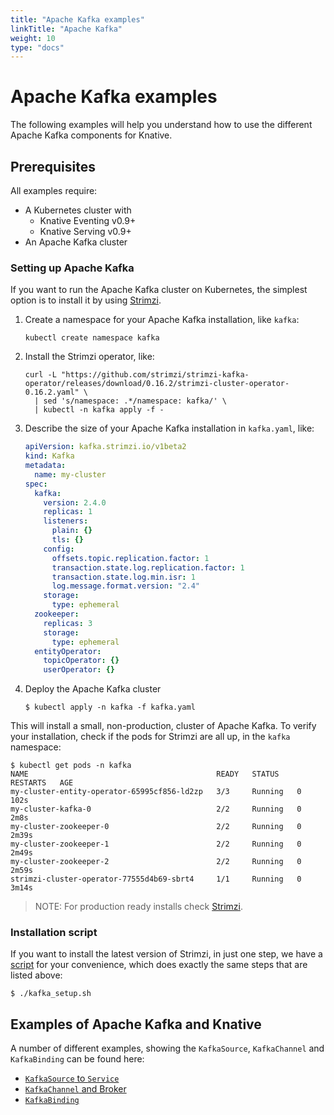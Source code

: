 ```yaml
---
title: "Apache Kafka examples"
linkTitle: "Apache Kafka"
weight: 10
type: "docs"
---
```


# Apache Kafka examples

The following examples will help you understand how to use the different Apache
Kafka components for Knative.

## Prerequisites

All examples require:

- A Kubernetes cluster with
  - Knative Eventing v0.9+
  - Knative Serving v0.9+
- An Apache Kafka cluster

### Setting up Apache Kafka

If you want to run the Apache Kafka cluster on Kubernetes, the simplest option
is to install it by using [Strimzi](https://strimzi.io).

1. Create a namespace for your Apache Kafka installation, like `kafka`:
   ```shell
   kubectl create namespace kafka
   ```
1. Install the Strimzi operator, like:
   ```shell
   curl -L "https://github.com/strimzi/strimzi-kafka-operator/releases/download/0.16.2/strimzi-cluster-operator-0.16.2.yaml" \
     | sed 's/namespace: .*/namespace: kafka/' \
     | kubectl -n kafka apply -f -
   ```
1. Describe the size of your Apache Kafka installation in `kafka.yaml`, like:
   ```yaml
   apiVersion: kafka.strimzi.io/v1beta2
   kind: Kafka
   metadata:
     name: my-cluster
   spec:
     kafka:
       version: 2.4.0
       replicas: 1
       listeners:
         plain: {}
         tls: {}
       config:
         offsets.topic.replication.factor: 1
         transaction.state.log.replication.factor: 1
         transaction.state.log.min.isr: 1
         log.message.format.version: "2.4"
       storage:
         type: ephemeral
     zookeeper:
       replicas: 3
       storage:
         type: ephemeral
     entityOperator:
       topicOperator: {}
       userOperator: {}
   ```
1. Deploy the Apache Kafka cluster
   ```
   $ kubectl apply -n kafka -f kafka.yaml
   ```

This will install a small, non-production, cluster of Apache Kafka. To verify
your installation, check if the pods for Strimzi are all up, in the `kafka`
namespace:

```shell
$ kubectl get pods -n kafka
NAME                                          READY   STATUS    RESTARTS   AGE
my-cluster-entity-operator-65995cf856-ld2zp   3/3     Running   0          102s
my-cluster-kafka-0                            2/2     Running   0          2m8s
my-cluster-zookeeper-0                        2/2     Running   0          2m39s
my-cluster-zookeeper-1                        2/2     Running   0          2m49s
my-cluster-zookeeper-2                        2/2     Running   0          2m59s
strimzi-cluster-operator-77555d4b69-sbrt4     1/1     Running   0          3m14s
```

> NOTE: For production ready installs check [Strimzi](https://strimzi.io).

### Installation script

If you want to install the latest version of Strimzi, in just one step, we have
a [script](./kafka_setup.sh) for your convenience, which does exactly the same
steps that are listed above:

```shell
$ ./kafka_setup.sh
```

## Examples of Apache Kafka and Knative

A number of different examples, showing the `KafkaSource`, `KafkaChannel` and
`KafkaBinding` can be found here:

- [`KafkaSource` to `Service`](../../sources/kafka-source)
- [`KafkaChannel` and Broker](./channel/)
- [`KafkaBinding`](./binding/)
